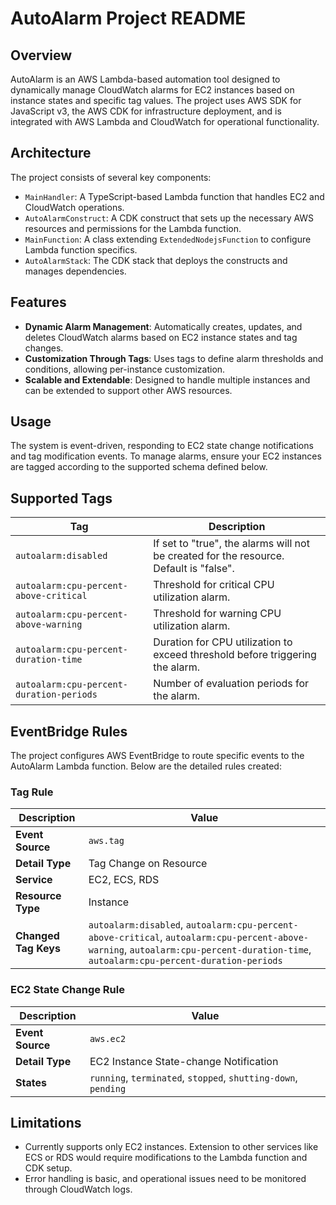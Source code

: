 # AutoAlarm Project README

## Overview

AutoAlarm is an AWS Lambda-based automation tool designed to dynamically manage CloudWatch alarms for EC2 instances based on instance states and specific tag values. The project uses AWS SDK for JavaScript v3, the AWS CDK for infrastructure deployment, and is integrated with AWS Lambda and CloudWatch for operational functionality.

## Architecture

The project consists of several key components:

- `MainHandler`: A TypeScript-based Lambda function that handles EC2 and CloudWatch operations.
- `AutoAlarmConstruct`: A CDK construct that sets up the necessary AWS resources and permissions for the Lambda function.
- `MainFunction`: A class extending `ExtendedNodejsFunction` to configure Lambda function specifics.
- `AutoAlarmStack`: The CDK stack that deploys the constructs and manages dependencies.

## Features

- **Dynamic Alarm Management**: Automatically creates, updates, and deletes CloudWatch alarms based on EC2 instance states and tag changes.
- **Customization Through Tags**: Uses tags to define alarm thresholds and conditions, allowing per-instance customization.
- **Scalable and Extendable**: Designed to handle multiple instances and can be extended to support other AWS resources.

## Usage

The system is event-driven, responding to EC2 state change notifications and tag modification events. To manage alarms, ensure your EC2 instances are tagged according to the supported schema defined below.

## Supported Tags

| Tag                                        | Description                                                                           |
|--------------------------------------------|---------------------------------------------------------------------------------------|
| `autoalarm:disabled`                       | If set to "true", the alarms will not be created for the resource. Default is "false".|
| `autoalarm:cpu-percent-above-critical`     | Threshold for critical CPU utilization alarm.                                          |
| `autoalarm:cpu-percent-above-warning`      | Threshold for warning CPU utilization alarm.                                           |
| `autoalarm:cpu-percent-duration-time`      | Duration for CPU utilization to exceed threshold before triggering the alarm.         |
| `autoalarm:cpu-percent-duration-periods`   | Number of evaluation periods for the alarm.                                            |

## EventBridge Rules

The project configures AWS EventBridge to route specific events to the AutoAlarm Lambda function. Below are the detailed rules created:

### Tag Rule

| Description                              | Value                                                                                                                                                                    |
|------------------------------------------|--------------------------------------------------------------------------------------------------------------------------------------------------------------------------|
| **Event Source**                         | `aws.tag`                                                                                                                                                                |
| **Detail Type**                          | Tag Change on Resource                                                                                                                                                   |
| **Service**                              | EC2, ECS, RDS                                                                                                                                                            |
| **Resource Type**                        | Instance                                                                                                                                                                 |
| **Changed Tag Keys**                     | `autoalarm:disabled`, `autoalarm:cpu-percent-above-critical`, `autoalarm:cpu-percent-above-warning`, `autoalarm:cpu-percent-duration-time`, `autoalarm:cpu-percent-duration-periods` |

### EC2 State Change Rule

| Description                              | Value                                                                          |
|------------------------------------------|--------------------------------------------------------------------------------|
| **Event Source**                         | `aws.ec2`                                                                      |
| **Detail Type**                          | EC2 Instance State-change Notification                                         |
| **States**                               | `running`, `terminated`, `stopped`, `shutting-down`, `pending`                  |


## Limitations

- Currently supports only EC2 instances. Extension to other services like ECS or RDS would require modifications to the Lambda function and CDK setup.
- Error handling is basic, and operational issues need to be monitored through CloudWatch logs.
